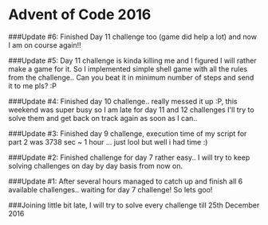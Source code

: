 # Advent of Code 2016

###Update #6: Finished Day 11 challenge too (game did help a lot) and now I am on course again!!

###Update #5: Day 11 challenge is kinda killing me and I figured I will rather make a game for it. So I implemented simple shell game with all the rules from the challenge.. Can you beat it in minimum number of steps and send it to me pls? :P

###Update #4: Finished day 10 challenge.. really messed it up :P, this weekend was super busy so I am late for day 11 and 12 challenges I'll try to solve them and get back on track again as soon as I can..

###Update #3: Finished day 9 challenge, execution time of my script for part 2 was 3738 sec ~ 1 hour ... just lool but well i had time :)

###Update #2: Finished challenge for day 7 rather easy.. I will try to keep solving challenges on day by day basis from now on.

###Update #1: After several hours managed to catch up and finish all 6 available challenges.. waiting for day 7 challenge! So lets goo!

###Joining little bit late, I will try to solve every challenge till 25th December 2016
